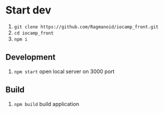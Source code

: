 # Start dev

1. `git clone https://github.com/Ragmanoid/iocamp_front.git`
2. `cd iocamp_front`
3. `npm i`

## Development

1. `npm start` open local server on 3000 port

## Build

1. `npm build` build application